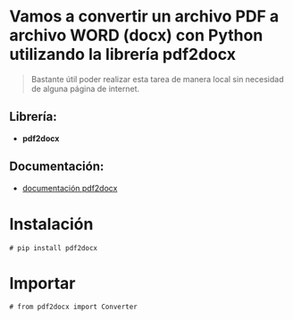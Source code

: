 # **Vamos a convertir un archivo PDF a archivo WORD (docx) con Python utilizando la librería pdf2docx**


> Bastante útil poder realizar esta tarea de manera local sin necesidad de alguna página de internet. 








## **Librería:** 

*   **pdf2docx**

## **Documentación:** 

*   [documentación pdf2docx](https://dothinking.github.io/pdf2docx/index.html)

# **Instalación**

```
# pip install pdf2docx
```

# **Importar**


```
# from pdf2docx import Converter

```

